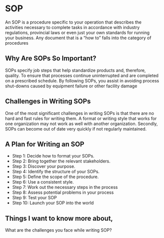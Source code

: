 # SOP
An SOP is a procedure specific to your operation that describes the activities necessary to complete tasks in accordance with industry regulations, provincial laws or even just your own standards for running your business. Any document that is a “how to” falls into the category of procedures

## Why Are SOPs So Important? 
SOPs specify job steps that help standardize products and, therefore, quality. To ensure that processes continue uninterrupted and are completed on a prescribed schedule. By following SOPs, you assist in avoiding process shut-downs caused by equipment failure or other facility damage

## Challenges in Writing SOPs
One of the most significant challenges in writing SOPs is that there are no hard and fast rules for writing them. A format or writing style that works for one organization may not work as well with another organization. Secondly, SOPs can become out of date very quickly if not regularly maintained.

## A Plan for Writing an SOP

* Step 1: Decide how to format your SOPs.
* Step 2: Bring together the relevant stakeholders. 
* Step 3: Discover your purpose. 
* Step 4: Identify the structure of your SOPs. 
* Step 5: Define the scope of the procedure. 
* Step 6: Use a consistent style.
* Step 7: Work out the necessary steps in the process
* Step 8: Assess potential problems in your process
* Step 9: Test your SOP
* Step 10: Launch your SOP into the world

## Things I want to know more about,
What are the challenges you face while writing SOP?
